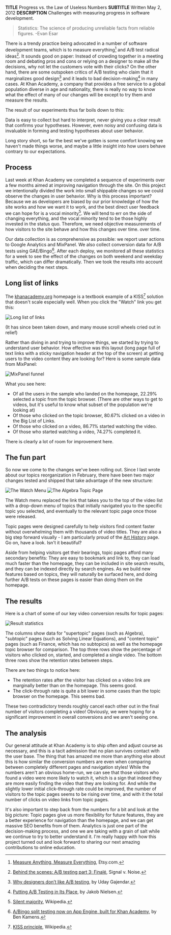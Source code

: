 __TITLE__ Progress vs. the Law of Useless Numbers
__SUBTITLE__ Written May 2, 2012
__DESCRIPTION__ Challenges with measuring progress in software development.

> Statistics: The science of producing unreliable facts from reliable figures. -Evan Esar

There is a trendy practice being advocated in a number of software development
teams, which is to measure everything[^1] and A/B test radical ideas[^2]. It sounds good on paper: Instead of crowding together in a
meeting room and debating pros and cons or relying on a designer to make all the
decisions, why not let the customers vote with their clicks? On the other hand,
there are some outspoken critics of A/B testing who claim that it marginalizes
good design[^3] and it leads to bad decision-making[^4] in many cases. At Khan Academy,
a company that provides a free service to a global population diverse in age and
nationality, there is really no way to know what the effect of many of our
changes will be except to try them and measure the results.

The result of our experiments thus far boils down to this:

Data is easy to collect but hard to interpret, never giving you a clear result
that confirms your hypotheses. However, even noisy and confusing data is
invaluable in forming and testing hypotheses about user behavior.

Long story short, so far the best we've gotten is some comfort knowing we
haven't made things worse, and maybe a little insight into how users behave
contrary to our expectations.

## Process

Last week at Khan Academy we completed a sequence of experiments over a few
months aimed at improving navigation through the site. On this project we
intentionally divided the work into small shippable changes so we could observe
the changes in user behavior. Why is this process important? Because we as
developers are biased by our prior knowledge of how the site works and how we
want it to work, and the best direct user feedback we can hope for is a vocal
minority[^5]. We will tend to err on the side of changing everything, and the
vocal minority tend to be those highly invested in the status quo. Therefore,
we need objective measurements of how visitors to the site behave and how this
changes over time.
over time.

Our data collection is as comprehensive as possible: we report user actions to
Google Analytics and MixPanel. We also collect conversion data for A/B tests
using GAE/Bingo[^6]. After each deploy, we monitored all these statistics for a week
to see the effect of the changes on both weekend and weekday traffic, which can
differ dramatically. Then we took the results into account when deciding the
next steps.

## Long list of links

The [khanacademy.org](https://www.khanacademy.org) homepage is a textbook
example of a KISS[^7] solution that doesn't scale especially well. When you
click the "Watch" link you get this:

![Long list of links](../images/12-05-02/KAHomepage.png)

(It has since been taken down, and many mouse scroll wheels cried out in relief)

Rather than diving in and trying to improve things, we started by trying to
understand user behavior. How effective was this layout (long page full of text
links with a sticky navigation header at the top of the screen) at getting users
to the video content they are looking for? Here is some sample data from
MixPanel:

![MixPanel funnel](../images/12-05-02/MixPanel.png)

What you see here:

* Of all the users in the sample who landed on the homepage, 22.29% selected a
  topic from the topic browser. (There are other ways to get to videos, but it's
  useful to know what subset of the population we're looking at)
* Of those who clicked on the topic browser, 80.67% clicked on a video in the
  Big List of Links.
* Of those who clicked on a video, 86.71% started watching the video.
* Of those who started watching a video, 74.27% completed it.

There is clearly a lot of room for improvement here.

## The fun part

So now we come to the changes we've been rolling out. Since I last wrote about
our topics reorganization in February, there have been two major changes tested
and shipped that take advantage of the new structure:

![The Watch Menu](../images/12-05-02/KAwatchmenu.png)
![The Algebra Topic Page](../images/12-05-02/KAtopicpage.png)

The Watch menu replaced the link that takes you to the top of the video list
with a drop-down menu of topics that initially navigated you to the specific
topic you selected, and eventually to the relevant topic page once those were
released.

Topic pages were designed carefully to help visitors find content faster without
overwhelming them with thousands of video titles. They are also a big step
forward visually - I am particularly proud of the
[Art History](https://www.khanacademy.org/humanities/art-history) page. Go on,
have a look. Isn't it beautiful?

Aside from helping visitors get their bearings, topic pages afford many
secondary benefits: They are easy to bookmark and link to, they can load much
faster than the homepage, they can be included in site search results, and they
can be indexed directly by search engines. As we build new features based on
topics, they will naturally be surfaced here, and doing further A/B tests on
these pages is easier than doing them on the homepage.

## The results

Here is a chart of some of our key video conversion results for topic pages:

![Result statistics](../images/12-05-02/KAchart.png)

The columns show data for "supertopic" pages (such as Algebra), "subtopic" pages
(such as Solving Linear Equations), and "content topic" pages (such as Finance,
which has no subtopics) as well as the homepage topic browser for comparison.
The top three rows show the percentage of visitors who clicked on, started, and
completed a single video. The bottom three rows show the retention rates between
steps.

There are two things to notice here:

* The retention rates after the visitor has clicked on a video link are marginally
  better than on the homepage. This seems good.
* The click-through rate is quite a bit lower in some cases than the topic browser
  on the homepage. This seems bad.

These two contradictory trends roughly cancel each other out in the final number
of visitors completing a video! Obviously, we were hoping for a significant
improvement in overall conversions and we aren't seeing one.

## The analysis

Our general attitude at Khan Academy is to ship often and adjust course as
necessary, and this is a tacit admission that no plan survives contact with the
user base. The thing that has amazed me more than anything else about this is
how similar the conversion numbers are even when comparing between completely
different pages and navigation styles! While the numbers aren't an obvious
home-run, we can see that those visitors who found a video were more likely to
watch it, which is a sign that indeed they are more easily finding the video
that they are looking for. And while the slightly lower initial click-through
rate could be improved, the number of visitors to the topic pages seems to be
rising over time, and with it the total number of clicks on video links from
topic pages.

It's also important to step back from the numbers for a bit and look at the big
picture: Topic pages give us more flexibility for future features, they are a
better experience for navigation than the homepage, and we can get massive SEO
benefits from of them. Analytics is just one part of the decision-making
process, and one we are taking with a grain of salt while we continue to try to
better understand it. I'm really happy with how this project turned out and look
forward to sharing our next amazing contributions to online education.

[^1]: [Measure Anything, Measure Everything](http://codeascraft.etsy.com/2011/02/15/measure-anything-measure-everything/), Etsy.com.
[^2]: [Behind the scenes: A/B testing part 3: Finalé](https://signalvnoise.com/posts/2991-behind-the-scenes-ab-testing-part-3-final), Signal v. Noise.
[^3]: [Why designers don’t like A/B testing](http://www.ghostinthepixel.com/?p=549), by Uday Gajendar.
[^4]: [Putting A/B Testing in Its Place](https://www.nngroup.com/articles/putting-ab-testing-in-its-place/), by Jakob Nielsen.
[^5]: [Silent majority](https://en.wikipedia.org/wiki/Silent_majority), Wikipedia.
[^6]: [A/Bingo split testing now on App Engine, built for Khan Academy](https://bjk5.com/post/10171483254/a-bingo-split-testing-now-on-app-engine-built-for), by Ben Kamens.
[^7]: [KISS principle](https://en.wikipedia.org/wiki/KISS_principle), Wikipedia.

